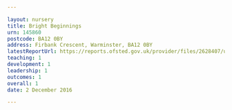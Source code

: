 ```yaml
---

layout: nursery
title: Bright Beginnings
urn: 145860
postcode: BA12 0BY
address: Firbank Crescent, Warminster, BA12 0BY
latestReportUrl: https://reports.ofsted.gov.uk/provider/files/2628407/urn/145860.pdf
teaching: 1
development: 1
leadership: 1
outcomes: 1
overall: 1
date: 2 December 2016

---
```

